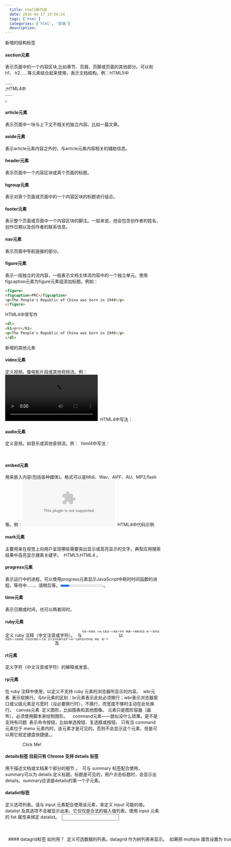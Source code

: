 ```yaml
---
  title: html5新内容
  date: 2016-04-17 19:56:24
  tags: ['html']
  categories: ['html', '前端']
  description:
---
```



新增的结构标签
#### section元素 
表示页面中的一个内容区块,比如章节、页眉、页脚或页面的其他部分。可以和h1、 h2……等元素结合起来使用，表示文档结构。例：HTML5中<section>……</section>;HTML4中<div> ……</div>。 

#### article元素 
表示页面中一块与上下文不相关的独立内容。比如一篇文章。 

#### aside元素 
表示article元素内容之外的、与article元素内容相关的辅助信息。 

#### header元素 
表示页面中一个内容区块或真个页面的标题。

#### hgroup元素 
表示对真个页面或页面中的一个内容区块的标题进行组合。

#### footer元素 
表示整个页面或页面中一个内容区块的脚注。一般来说，他会包含创作者的姓名、创作日期以及创作者的联系信息。

#### nav元素 
表示页面中导航链接的部分。

#### figure元素 
表示一段独立的流内容，一般表示文档主体流内容中的一个独立单元。使用figcaption元素为figure元素组添加标题。例如： 
```html
<figure> 
<figcaption>PRC</figcaption> 
<p>The People's Republic of China was born in 1949</p> 
</figure> 
```
HTML4中常写作 
```html
<dl> 
<h1>prc</h1> 
<p>The People's Republic of China was born in 1949</p> 
</dl> 
```

新增的其他元素

#### video元素 
定义视频。像电影片段或其他视频流。例：<video src="movie.ogg" controls="controls">video元素</video> 
HTML4中写法： 
<object type="video/ogg" data="move.ogv"> 
  <param name ="src" value="movie.ogv"> 
</object> 

#### audio元素 
定义音频。如音乐或其他音频流。例：<audio src ="someaudio.wav">audio元素</audio> 
html4中写法： <object tyle="application/ogg" data="someaudio.wav"> 
<param name ="src" value= "someaudio.wav"> 
</object> 

#### embed元素 
用来嵌入内容(包括各种媒体)。格式可以是Midi、Wav、AIFF、AU、MP3,flash等。例：<embed src="flash.swf" /> 
HTML4中代码示例<object data="flash.swf" type="application/x-shockwave-flash"><object> 

#### mark元素 
主要用来在视觉上向用户呈现哪些需要突出显示或高亮显示的文字。典型应用搜索结果中高亮显示搜素关键字。 
HTML5<mark></mark>;HTML4 <span></span>。 

#### progress元素 
表示运行中的进程，可以使用progress元素显示JavaScript中耗时时间函数的进程。等待中……、请稍后等。<progress></progress>。 

#### time元素 
表示日期或时间，也可以两者同时。 

#### ruby元素 
定义 ruby 注释（中文注音或字符）。 
与 <ruby> 以及 <rt> 标签一同使用。ruby 元素由一个或多个字符（需要一个解释/发音）和一个提供该信息的 rt 元素组成，还包括可选的 rp 元素，定义当浏览器不支持 "ruby" 元素时显示的内容。例如 
<ruby> 
漢 <rt><rp>(</rp>ㄏㄢˋ<rp>)</rp></rt> 
</ruby>

#### rt元素 
定义字符（中文注音或字符）的解释或发音。

#### rp元素 
在 ruby 注释中使用，以定义不支持 ruby 元素的浏览器所显示的内容。 
wbr元素 
表示软换行。与br元素的区别：br元素表示此处必须换行；wbr表示浏览器窗口或父级元素足弓宽时（没必要换行时），不换行，而宽度不够时主动在此处换行。 
canvas元素 
定义图形，比如图表和其他图像。<canvas> 元素只是图形容器（画布），必须使用脚本来绘制图形。 
<canvas id="myCanvas"></canvas><script type="text/javascript"> 
var canvas=document.getElementById('myCanvas'); 
var ctx=canvas.getContext('2d'); 
ctx.fillStyle='#FF0000'; 
ctx.fillRect(0,0,80,100); 
</script> 
command元素——貌似没什么效果。是不是支持有问题 
表示命令按钮，比如单选按钮、复选框或按钮。
只有当 command 元素位于 menu 元素内时，该元素才是可见的。否则不会显示这个元素，但是可以用它规定键盘快捷键。。 
<menu> 
<command onclick="alert('Hello World')"> 
Click Me!</command> 
</menu>

#### details标签 目前只有 Chrome 支持 details 标签 
用于描述文档或文档某个部分的细节 。 
可与 summary 标签配合使用，summary可以为 details 定义标题。标题是可见的，用户点击标题时，会显示出 details。summary应该是details的第一个子元素。

#### datalist标签 
定义选项列表。请与 input 元素配合使用该元素，来定义 input 可能的值。datalist 及其选项不会被显示出来，它仅仅是合法的输入值列表。使用 input 元素的 list 属性来绑定 datalist。 
<input id="myCar" list="cars" /> 
<datalist id="cars"> 
<option value="BMW"> 
<option value="Ford"> 
<option value="Volvo"> 
</datalist>
#### datagrid标签 如何用？ 
定义可选数据的列表。datagrid 作为树列表来显示。 
如果把 multiple 属性设置为 true，则可以在列表中选取一个以上的项目。
#### keygen标签 如何用? 
标签规定用于表单的密钥对生成器字段。
当提交表单时，私钥存储在本地，公钥发送到服务器。
复制代码代码如下:
<form action="demo_keygen.asp" method="get"> 
Username: <input type="text" name="usr_name" /> 
Encryption: <keygen name="security" /> 
<input type="submit" /> 
</form>
#### output标签 
定义不同类型的输出，比如脚本的输出。 
复制代码代码如下:
<form action="form_action.asp" method="get" name="sumform"> 
<output name="sum"></output> 
</form> 
#### source标签 
标签为媒介元素（比如 <video> 和 <audio>）定义媒介资源。 
#### menu标签 
定义菜单列表。当希望列出表单控件时使用该标签。注意与nav的区别，menu专门用于表单控件。 
复制代码代码如下:
<menu> 
<li><input type="checkbox" />Red</li> 
<li><input type="checkbox" />blue</li> 
</menu> 
#### 新增input标签email 
必须输入email url 
必须输入url地址 number 
必须输入数值 range 
必须输入一定范围内数值 Date Pickers（日期选择器） 
拥有多个可供选取日期和时间的新输入类型： 
date - 选取日、月、年 
month - 选取月、年 
week - 选取周和年 
time - 选取时间（小时和分钟） 
datetime - 选取时间、日、月、年（UTC 时间） 
datetime-local - 选取时间、日、月、年（本地时间） search 
用于搜索域，域显示为常规的文本域。 color

废除的元素
1、能用css代替的元素 
basefont、big、center、font、s、strike、tt、u。这些元素纯粹是为画面展示服务的，HTML5中提倡把画面展示性功能放在css中统一编辑。
2、不再使用frame框架。
frameset、frame、noframes。HTML5中不支持frame框架，只支持iframe框架，或者用服务器方创建的由多个页面组成的符合页面的形式，删除以上这三个标签。
3、只有部分浏览器支持的元素
applet、bgsound、blink、marquee等标签。
4、其他被废除的元素
废除rb，树勇ruby替代。
废除acronym使用abbr替代。
废除dir使用ul替代。
废除isindex使用form与input相结合的方式替代
废除listing使用pre替代
废除xmp使用code替代
废除nextid使用guids
废除plaintex使用“text/plian”（无格式正文）MIME类型替代。

